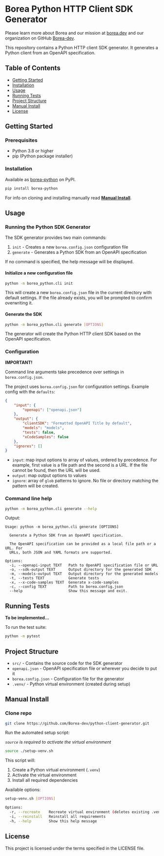 # Borea Python HTTP Client SDK Generator

Please learn more about Borea and our mission at [borea.dev](https://borea.dev) and our organization on GitHub [Borea-dev](https://github.com/Borea-dev).

This repository contains a Python HTTP client SDK generator. It generates a Python client from an OpenAPI specification.

## Table of Contents

-   [Getting Started](#getting-started)
-   [Installation](#installation)
-   [Usage](#usage)
-   [Running Tests](#running-tests)
-   [Project Structure](#project-structure)
-   [Manual Install](#manual-install)
-   [License](#license)

## Getting Started <a id="getting-started"></a>

### Prerequisites

-   Python 3.8 or higher
-   pip (Python package installer)

### Installation <a id="installation"></a>

Available as [borea-python](https://pypi.org/project/borea-python/) on PyPI.

```bash
pip install borea-python
```

For info on cloning and installing manually read [**Manual Install**](#manual-install).

## Usage <a id="usage"></a>

### Running the Python SDK Generator

The SDK generator provides two main commands:

1. `init` - Creates a new `borea.config.json` configuration file
2. `generate` - Generates a Python SDK from an OpenAPI specification

If no command is specified, the help message will be displayed.

#### Initialize a new configuration file

```bash
python -m borea_python.cli init
```

This will create a new `borea.config.json` file in the current directory with default settings. If the file already exists, you will be prompted to confirm overwriting it.

#### Generate the SDK

```bash
python -m borea_python.cli generate [OPTIONS]
```

The generator will create the Python HTTP client SDK based on the OpenAPI specification.

### Configuration

**IMPORTANT!**

Command line arguments take precedence over settings in `borea.config.json`.

The project uses `borea.config.json` for configuration settings. Example config with the `defaults`:

```json
{
	"input": {
		"openapi": ["openapi.json"]
	},
	"output": {
		"clientSDK": "Formatted OpenAPI Title by default",
		"models": "models",
		"tests": false,
		"xCodeSamples": false
	},
	"ignores": []
}
```

-   `input`: map input options to array of values, ordered by precedence. For example, first value is a file path and the second is a URL. If the file cannot be found, then the URL will be used.
-   `output`: map output options to values
-   `ignore`: array of `glob` patterns to ignore. No file or directory matching the pattern will be created.

### Command line help

```bash
python -m borea_python.cli generate --help
```

Output:

```
Usage: python -m borea_python.cli generate [OPTIONS]

  Generate a Python SDK from an OpenAPI specification.

  The OpenAPI specification can be provided as a local file path or a URL. For
  URLs, both JSON and YAML formats are supported.

Options:
  -i, --openapi-input TEXT   Path to OpenAPI specification file or URL
  -o, --sdk-output TEXT      Output directory for the generated SDK
  -m, --models-output TEXT   Output directory for the generated models
  -t, --tests TEXT           Generate tests
  -x, --x-code-samples TEXT  Generate x-code-samples
  -c, --config TEXT          Path to borea.config.json
  --help                     Show this message and exit.
```

## Running Tests <a id="running-tests"></a>

**To be implemented...**

To run the test suite:

```bash
python -m pytest
```

## Project Structure <a id="project-structure"></a>

-   `src/` - Contains the source code for the SDK generator
-   `openapi.json` - OpenAPI specification file or wherever you decide to put it
-   `borea.config.json` - Configuration file for the generator
-   `.venv/` - Python virtual environment (created during setup)

## Manual Install <a id="manual-install"></a>

### Clone repo

```bash
git clone https://github.com/Borea-dev/python-client-generator.git
```

Run the automated setup script:

_`source` is required to activate the virtual environment_

```bash
source ./setup-venv.sh
```

This script will:

1. Create a Python virtual environment (`.venv`)
2. Activate the virtual environment
3. Install all required dependencies

Available options:

```bash
setup-venv.sh [OPTIONS]

Options:
  -r, --recreate    Recreate virtual environment (deletes existing .venv)
  -i, --reinstall   Reinstall all requirements
  -h, --help        Show this help message
```

## License <a id="license"></a>

This project is licensed under the terms specified in the LICENSE file.
